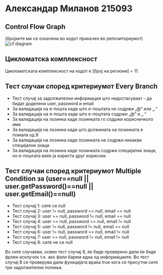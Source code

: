 # Александар Миланов 215093


## Control Flow Graph
(бројките ми се означени во кодот прикачен во репозиториумот)
![cf diagram](https://github.com/Alex9633/SI_2023_lab2_215093/assets/120327803/d13e618b-c7b8-47a2-9a5c-529d91e627cb)



## Цикломатска комплексност
Цикломатската комплексност на кодот е [број на региони] = 11.



## Тест случаи според критериумот Every Branch
- Тест случај за задолжителни информации што недостасуваат - да бидат доделени user, password и email
- За валидација на е-пошта каде што е-поштата не содржи „@“ или „.“
- За валидација на е-пошта каде што е-поштата содржи „@“ и „.“
- За валидација на лозинка каде лозинката го содржи корисничкото име
- За валидација на лозинка каде што должината на лозинката е помала од 8
- За валидација на лозинка каде лозинката не содржи никакви специјални знаци
- За валидација на лозинка каде лозинката содржи специјални знаци, но е-поштата веќе ја користи друг корисник



## Тест случаи според критериумот Multiple Condition за (user==null || user.getPassword()==null || user.getEmail()==null)
- Тест случај 1: сите се null
- Тест случај 2: user != null, password == null, email == null
- Тест случај 3: user == null, password != null, email == null
- Тест случај 4: user == null, password == null, email != null
- Тест случај 5: user != null, password != null, email == null
- Тест случај 6: user != null, password == null, email != null
- Тест случај 7: user == null, password != null, email != null
- Тест случај 8: сите не се null

Во сите случаеви, освен тест случај 8, ќе биде проверено дали ќе биде фрлен исклучок т.е. ако фали барем една од информациите.
Во тест случај 8 се проверува дали функцијата враќа true кога се присутни сите три задолжителни полиња.

